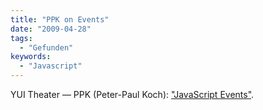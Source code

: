 ```yaml
---
title: "PPK on Events"
date: "2009-04-28"
tags:
  - "Gefunden"
keywords:
  - "Javascript"
---
```


YUI Theater — PPK (Peter-Paul Koch): ["JavaScript Events"](http://yuiblog.com/blog/2009/04/27/video-ppk-jsevents/).
